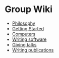 # Group Wiki

- [Philosophy]()
- [Getting Started]()
- [Computers](./Computers.md)
- [Writing software]()
- [Giving talks]()
- [Writing publications]()
